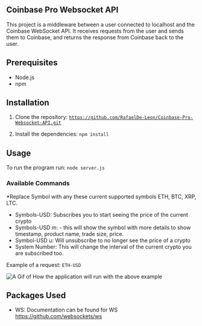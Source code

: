 ## Coinbase Pro Websocket API

This project is a middleware between a user connected to localhost and the Coinbase WebSocket API. It receives requests from the user and sends them to Coinbase, and returns the response from Coinbase back to the user.

## Prerequisites

- Node.js
- npm

## Installation

1. Clone the repository:
   <code>https://github.com/RafaelDe-Leon/Coinbase-Pro-Websocket-API.git</code>

2. Install the dependencies: <code>npm install</code>

## Usage

To run the program run: <code>node server.js</code>

### Available Commands

\*Replace Symbol with any these current supported symbols ETH, BTC, XRP, LTC.

- Symbols-USD: Subscribes you to start seeing the price of the current crypto
- Symbols-USD m: - this will show the symbol with more details to show timestamp, product name, trade size, price.
- Symbol-USD u: Will unsubscribe to no longer see the price of a crypto
- System Number: This will change the interval of the current crypto you are subscribed too.

Example of a request: <code>ETH-USD</code>

![A Gif of How the application will run with the above example](https://i.imgur.com/5oO5Xqv.gif)

## Packages Used

- WS: Documentation can be found for WS https://github.com/websockets/ws

